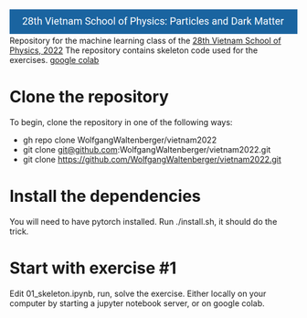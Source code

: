 <img src="logo.png">
Repository for the machine learning class of the <a href=https://indico.in2p3.fr/event/26817/>28th Vietnam School of Physics, 2022</a>
The repository contains skeleton code used for the exercises.
<a href=https://colab.research.google.com/github/WolfgangWaltenberger/vietnam2022>google colab</a>

# Clone the repository
To begin, clone the repository in one of the following ways:
 * gh repo clone WolfgangWaltenberger/vietnam2022
 * git clone git@github.com:WolfgangWaltenberger/vietnam2022.git
 * git clone https://github.com/WolfgangWaltenberger/vietnam2022.git

# Install the dependencies
You will need to have pytorch installed. Run ./install.sh, it should do the trick.

# Start with exercise #1
Edit 01\_skeleton.ipynb, run, solve the exercise. Either locally on your computer
by starting a jupyter notebook server, or on google colab.
